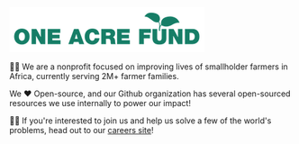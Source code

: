 ![Logo](img/logo.png)

🧑‍🌾 We are a nonprofit focused on improving lives of smallholder farmers in Africa, currently serving 2M+ farmer families.

We ❤️ Open-source, and our Github organization has several open-sourced resources we use internally to power our impact!

🧑‍💻 If you're interested to join us and help us solve a few of the world's problems, head out to our [careers site](https://oneacrefund.org/careers)!
